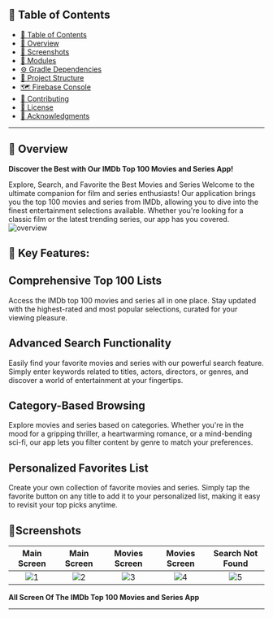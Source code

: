 ## 📒 Table of Contents
- [📒 Table of Contents](#-table-of-contents)
- [📍 Overview](#-overview)
- [🚀 Screenshots](#-Screenshots)
-  [🧩 Modules](#-modules)
- [⚙️ Gradle Dependencies](#-features)
- [📂 Project Structure](#project-structure)
- [🗺 Firebase Console ](#-getting-started)
- [🤝 Contributing](#-contributing)
- [📄 License](#-license)
- [👏 Acknowledgments](#-acknowledgments)

---

## 📍 Overview

**Discover the Best with Our IMDb Top 100 Movies and Series App!**

Explore, Search, and Favorite the Best Movies and Series
Welcome to the ultimate companion for film and series enthusiasts! Our application brings you the top 100 movies and series from IMDb, allowing you to dive into the finest entertainment selections available. Whether you're looking for a classic film or the latest trending series, our app has you covered.
![overview](https://github.com/huseyinozkoc/MovieSuperApp/assets/48124105/6a584975-3218-442e-8959-13f6a2838ceb)


## 📍 Key Features:

## **Comprehensive Top 100 Lists**

Access the IMDb top 100 movies and series all in one place. Stay updated with the highest-rated and most popular selections, curated for your viewing pleasure.

## **Advanced Search Functionality**

Easily find your favorite movies and series with our powerful search feature. Simply enter keywords related to titles, actors, directors, or genres, and discover a world of entertainment at your fingertips.

## **Category-Based Browsing**

Explore movies and series based on categories. Whether you're in the mood for a gripping thriller, a heartwarming romance, or a mind-bending sci-fi, our app lets you filter content by genre to match your preferences.

## **Personalized Favorites List**

Create your own collection of favorite movies and series. Simply tap the favorite button on any title to add it to your personalized list, making it easy to revisit your top picks anytime.

## 🚀Screenshots

| Main Screen |  Main Screen | Movies Screen | Movies Screen | Search Not Found |
:-------------------------:|:-------------------------:|:-------------------------:|:-------------------------:|:-------------------------:
 ![1](https://github.com/huseyinozkoc/MovieSuperApp/assets/48124105/6a22f589-401d-4f6a-93b3-c9e9dd79ff9d) |  ![2](https://github.com/huseyinozkoc/MovieSuperApp/assets/48124105/82735251-62ac-4759-bfc1-55bebd7a44f3) |![3](https://github.com/huseyinozkoc/MovieSuperApp/assets/48124105/68ffc32e-91b3-4c18-b739-cc7f78bf4fc0) | ![4](https://github.com/huseyinozkoc/MovieSuperApp/assets/48124105/037677ce-be1b-4acd-a557-9d49eba0c5ee) |  ![5](https://github.com/huseyinozkoc/MovieSuperApp/assets/48124105/29fca10e-33a0-4a9c-9aa2-bef63cecdf2a)   |


**All Screen Of The  IMDb Top 100 Movies and Series App**

---
